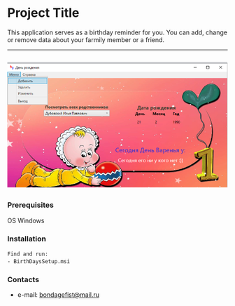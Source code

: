 # Project Title

This application serves as a birthday reminder for you. You can add, change or remove data about your farmily member or a friend.

---
<a href="https://github.com/dubovsky/BirthDatesApp/blob/master/bd.png"><img src="https://github.com/dubovsky/BirthDatesApp/blob/master/bd.png" /></a>
---

### Prerequisites

OS Windows

### Installation
```sh
Find and run: 
- BirthDaysSetup.msi
```


### Contacts 
- e-mail: bondagefist@mail.ru
